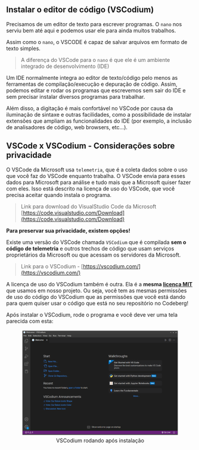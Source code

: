 ## Instalar o editor de código (VSCodium)

Precisamos de um editor de texto para escrever programas. O `nano` nos serviu bem até aqui e podemos usar ele para ainda muitos trabalhos.

Assim como o `nano`, o VSCODE é capaz de salvar arquivos em formato de texto simples.

> A diferença do VSCode para o `nano` é que ele é um ambiente integrado de desenvolvimento (IDE)

Um IDE normalmente integra ao editor de texto/código pelo menos as ferramentas de compilação/execução e depuração de código. Assim, podemos editar e rodar os programas que escrevemos sem sair do IDE e sem precisar instalar diversos programas para trabalhar.

Além disso, a digitação é mais confortável no VSCode por causa da iluminação de sintaxe e outras facilidades, como a possibilidade de instalar extensões que ampliam as funcionalidades do IDE (por exemplo, a inclusão de analisadores de código, web browsers, etc...).

## VSCode x VSCodium - Considerações sobre privacidade

O VSCode da Microsoft usa `telemetria`, que é a coleta dados sobre o uso que você faz do VSCode enquanto trabalha. O VSCode envia para esses dados para Microsoft para análise e tudo mais que a Microsoft quiser fazer com eles. Isso está descrito na licença de uso do VSCode, que você precisa aceitar quando instala o programa.

> Link para download do VisualStudio Code da Microsoft [https://code.visualstudio.com/Download](https://code.visualstudio.com/Download)


**Para preservar sua privacidade, existem opções!**

Existe uma versão do VSCode chamada `VSCodium` que é compilada **sem o código de telemetria** e outros trechos de código que usam serviços proprietários da Microsoft ou que acessam os servidores da Microsoft. 
>
> Link para o VSCodium - [https://vscodium.com/](https://vscodium.com/)
>
A licença de uso do VSCodium também é outra. Ela é a **mesma [licença MIT](https://choosealicense.com/licenses/mit/)** que usamos em nosso projeto. Ou seja, você tem as mesmas permissões de uso do código do VSCodium que as permissões que você está dando para quem quiser usar o código que está no seu repositório no Codeberg!

Após instalar o VSCodium, rode o programa e você deve ver uma tela parecida com esta:

<figure>
<img src="img/vscodium/vscodium-instalado.png" />
<figcaption style = "text-align: center">VSCodium rodando após instalação</figcaption>
</figure>
